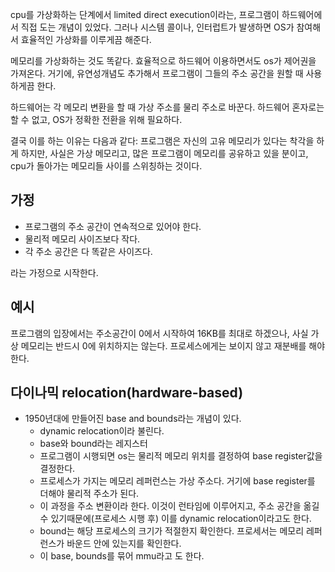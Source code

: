cpu를 가상화하는 단계에서 limited direct execution이라는, 프로그램이 하드웨어에서 직접 도는 개념이 있었다. 
그러나 시스템 콜이나, 인터럽트가 발생하면 OS가 참여해서 효율적인 가상화를 이루게끔 해준다. 

메모리를 가상화하는 것도 똑같다. 
효율적으로 하드웨어 이용하면서도 os가 제어권을 가져온다. 거기에, 유연성개념도 추가해서 프로그램이 그들의 주소 공간을 원할 때 사용하게끔 한다. 

하드웨어는 각 메모리 변환을 할 때 가상 주소를 물리 주소로 바꾼다. 하드웨어 혼자로는 할 수 없고, OS가 정확한 전환을 위해 필요하다. 

결국 이를 하는 이유는 다음과 같다: 프로그램은 자신의 고유 메모리가 있다는 착각을 하게 하지만, 사실은 가상 메모리고, 많은 프로그램이 메모리를 공유하고 있을 분이고, cpu가 돌아가는 메모리들 사이를 스위칭하는 것이다. 

## 가정
- 프로그램의 주소 공간이 연속적으로 있어야 한다. 
- 물리적 메모리 사이즈보다 작다. 
- 각 주소 공간은 다 똑같은 사이즈다.

라는 가정으로 시작한다. 

## 예시
프로그램의 입장에서는 주소공간이 0에서 시작하여 16KB를 최대로 하겠으나, 사실 가상 메모리는 반드시 0에 위치하지는 않는다. 
프로세스에게는 보이지 않고 재분배를 해야한다. 

## 다이나믹 relocation(hardware-based)
- 1950년대에 만들어진 base and bounds라는 개념이 있다. 
  - dynamic relocation이라 불린다. 
  - base와 bound라는 레지스터
  - 프로그램이 시행되면 os는 물리적 메모리 위치를 결정하여 base register값을 결정한다. 
  - 프로세스가 가지는 메모리 레퍼런스는 가상 주소다. 거기에 base register를 더해야 물리적 주소가 된다. 
  - 이 과정을 주소 변환이라 한다. 이것이 런타임에 이루어지고, 주소 공간을 옮길 수 있기때문에(프로세스 시행 후) 이를 dynamic relocation이라고도 한다.
  - bound는 해당 프로세스의 크기가 적절한지 확인한다. 프로세서는 메모리 레퍼런스가 바운드 안에 있는지를 확인한다.  
  - 이 base, bounds를 묶어 mmu라고 도 한다. 